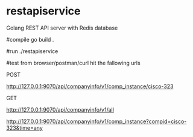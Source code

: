 # restapiservice
Golang REST API server with Redis database

#compile
go build .

#run
./restapiservice

#test
from browser/postman/curl hit the fallowing urls

POST

http://127.0.0.1:9070/api/companyinfo/v1/comp_instance/cisco-323

GET

http://127.0.0.1:9070/api/companyinfo/v1/all

http://127.0.0.1:9070/api/companyinfo/v1/comp_instance?compid=cisco-323&time=any

